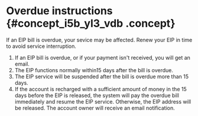 # Overdue instructions {#concept_i5b_yl3_vdb .concept}

If an EIP bill is overdue, your sevice may be affected. Renew your EIP in time to avoid service interruption.

1.  If an EIP bill is overdue, or if your payment isn't received, you will get an email.
2.  The EIP functions normally within15 days after the bill is overdue.
3.  The EIP service will be suspended after the bill is overdue more than 15 days.
4.  If the account is recharged with a sufficient amount of money in the 15 days before the EIP is released, the system will pay the overdue bill immediately and resume the EIP service. Otherwise, the EIP address will be released. The account owner will receive an email notification.

